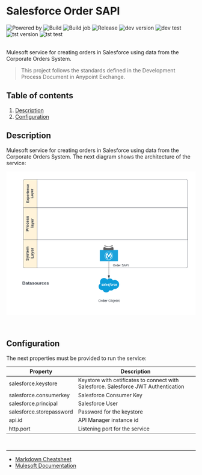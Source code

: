 # Salesforce Order SAPI
![Powered by](https://img.shields.io/badge/Powered%20by-Mulesoft-blue.svg)
  ![Build](https://github.com/jpontdia/micorp-order-sapi/actions/workflows/build.yml/badge.svg)
  ![Build job](https://gist.githubusercontent.com/jpontdia/2f22ca2ddf1ba473d6e2cff61cc2fba9/raw/micorp-order-sapi-wf.svg)
  ![Release](https://gist.githubusercontent.com/jpontdia/2f22ca2ddf1ba473d6e2cff61cc2fba9/raw/micorp-order-sapi-re.svg)
  ![dev version](https://gist.githubusercontent.com/jpontdia/2f22ca2ddf1ba473d6e2cff61cc2fba9/raw/micorp-order-sapi-dev.svg)
  ![dev test](https://gist.githubusercontent.com/jpontdia/2f22ca2ddf1ba473d6e2cff61cc2fba9/raw/micorp-order-sapi-dev-test.svg)
  ![tst version](https://gist.githubusercontent.com/jpontdia/2f22ca2ddf1ba473d6e2cff61cc2fba9/raw/micorp-order-sapi-tst.svg)
  ![tst test](https://gist.githubusercontent.com/jpontdia/2f22ca2ddf1ba473d6e2cff61cc2fba9/raw/micorp-order-sapi-tst-test.svg)  
<br>

Mulesoft service for creating orders in Salesforce using data from the Corporate Orders System.

  > This project follows the standards defined in the Development Process Document in Anypoint Exchange. 

## Table of contents
1. [Description](#description)
1. [Configuration](#configuration)

## Description
Mulesoft service for creating orders in Salesforce using data from the Corporate Orders System. The next diagram shows the architecture of the service:

![architecture](https://github.com/jpontdia/micorp-order-sapi/raw/main/docs/architecture.png)

<br>
 
## Configuration

The next properties must be provided to run the service:

| Property                  | Description               |
| ------------------------- | ------------------------- |
| salesforce.keystore       | Keystore with cetificates to connect with Salesforce. Salesforce JWT Authentication |
| salesforce.consumerkey    | Salesforce Consumer Key   |
| salesforce.principal      | Salesforce User           |
| salesforce.storepassword  | Password for the keystore |
| api.id                    | API Manager instance id |
| http.port                 | Listening port for the service |

<br>

---

- [Markdown Cheatsheet](https://github.com/adam-p/markdown-here/wiki/Markdown-Cheatsheet)
- [Mulesoft Documentation](https://docs.mulesoft.com/general/)